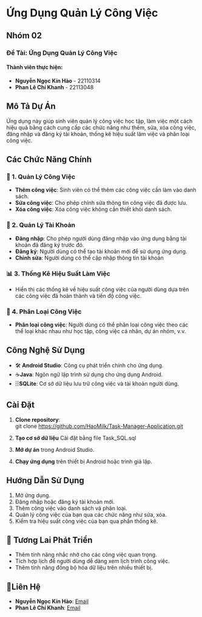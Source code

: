 # Ứng Dụng Quản Lý Công Việc

## Nhóm 02
### Đề Tài: Ứng Dụng Quản Lý Công Việc

#### Thành viên thực hiện:
- **Nguyễn Ngọc Kín Hào** - 22110314
- **Phan Lê Chí Khanh** - 22113048

## Mô Tả Dự Án
Ứng dụng này giúp sinh viên quản lý công việc học tập, làm việc một cách hiệu quả bằng cách cung cấp các chức năng như thêm, sửa, xóa công việc, đăng nhập và đăng ký tài khoản, thống kê hiệu suất làm việc và phân loại công việc.

## Các Chức Năng Chính

### 📝 1. **Quản Lý Công Việc** 
- **Thêm công việc**: Sinh viên có thể thêm các công việc cần làm vào danh sách.
- **Sửa công việc**: Cho phép chỉnh sửa thông tin công việc đã được lưu.
- **Xóa công việc**: Xóa công việc không cần thiết khỏi danh sách.

### 🔑 2. **Quản Lý Tài Khoản** 
- **Đăng nhập**: Cho phép người dùng đăng nhập vào ứng dụng bằng tài khoản đã đăng ký trước đó.
- **Đăng ký**: Người dùng có thể tạo tài khoản mới để sử dụng ứng dụng.
- **Chỉnh sửa**: Người dùng có thể cập nhập thông tin tài khoản

### 📊 3. **Thống Kê Hiệu Suất Làm Việc** 
- Hiển thị các thống kê về hiệu suất công việc của người dùng dựa trên các công việc đã hoàn thành và tiến độ công việc.

### 📂 4. **Phân Loại Công Việc** 
- **Phân loại công việc**: Người dùng có thể phân loại công việc theo các thể loại khác nhau như học tập, công việc cá nhân, dự án nhóm, v.v.

## Công Nghệ Sử Dụng
- 🛠️ **Android Studio**: Công cụ phát triển chính cho ứng dụng.
- ☕**Java**: Ngôn ngữ lập trình sử dụng cho ứng dụng Android.
- 🗄️**SQLite**: Cơ sở dữ liệu lưu trữ công việc và tài khoản người dùng.

## Cài Đặt
1. **Clone repository**:  
git clone https://github.com/HaoMilk/Task-Manager-Application.git

2. **Tạo cơ sở dữ liệu** Cài đặt bằng file Task_SQL.sql

3. **Mở dự án** trong Android Studio.

4. **Chạy ứng dụng** trên thiết bị Android hoặc trình giả lập.

## Hướng Dẫn Sử Dụng
1. Mở ứng dụng.
2. Đăng nhập hoặc đăng ký tài khoản mới.
3. Thêm công việc vào danh sách và phân loại.
4. Quản lý công việc của bạn qua các chức năng như sửa, xóa.
5. Kiểm tra hiệu suất công việc của bạn qua phần thống kê.

## 🚀 Tương Lai Phát Triển 
- Thêm tính năng nhắc nhở cho các công việc quan trọng.
- Tích hợp lịch để người dùng dễ dàng xem lịch trình công việc.
- Thêm tính năng đồng bộ hóa dữ liệu trên nhiều thiết bị.

## 📧Liên Hệ 
- **Nguyễn Ngọc Kín Hào**: [Email](mailto:email@domain.com)
- **Phan Lê Chí Khanh**: [Email](mailto:email@domain.com)
